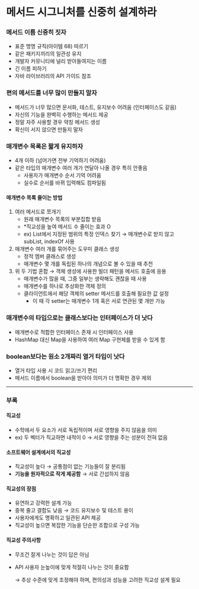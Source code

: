 # 메서드 시그니처를 신중히 설계하라

### 메서드 이름 신중히 짓자

- 표준 명명 규칙(아이템 68) 따르기
- 같은 패키지끼리의 일관성 유지
- 개발자 커뮤니티에 널리 받아들여지는 이름
- 긴 이름 피하기
- 자바 라이브러리의 API 가이드 참조

### 편의 메서드를 너무 많이 만들지 말자

- 메서드가 너무 많으면 문서화, 테스트, 유지보수 어려움 (인터페이스도 같음)
- 자신의 기능을 완벽히 수행하는 메서드 제공
- 정말 자주 사용할 경우 약칭 메서드 생성
- 확신이 서지 않으면 만들지 말자

### 매개변수 목록은 짧게 유지하자

- 4개 이하 (넘어가면 전부 기억하기 어려움)
- 같은 타입의 매개변수 여러 개가 연달아 나올 경우 특히 안좋음
    - 사용자가 매개변수 순서 기억 어려움
    - 실수로 순서를 바뀌 입력해도 컴파일됨

#### 매개변수 목록 줄이는 방법

1. 여러 메서드로 쪼개기
    - 원래 매개변수 목록의 부분집합 받음
    - *직교성을 높여 메서드 수 줄이는 효과 O
    - ex) List에서 지정된 범위의 특정 인덱스 찾기 → 매개변수로 받지 않고 subList, indexOf 사용
2. 매개변수 여러 개를 묶어주는 도우미 클래스 생성
    - 정적 멤버 클래스로 생성
    - 매개변수 몇 개를 독립된 하나의 개념으로 볼 수 있을 때 추천
3. 위 두 기법 혼합 → 객체 생성에 사용한 빌더 패턴을 메서드 호출에 응용
    - 매개변수가 많을 때, 그중 일부는 생략해도 괜찮을 때 사용
    - 매개변수를 하나로 추상화한 객체 정의
    - 클라이언트에서 해당 객체의 setter 메서드를 호출해 필요한 값 설정
        - 이 때 각 setter는 매개변수 1개 혹은 서로 연관된 몇 개만 가능

### 매개변수의 타입으로는 클래스보다는 인터페이스가 더 낫다

- 매개변수로 적합한 인터페이스 존재 시 인터페이스 사용
- HashMap 대신 Map을 사용하여 여러 Map 구현체를 받을 수 있게 함

### boolean보다는 원소 2개짜리 열거 타입이 낫다

- 열거 타입 사용 시 코드 읽고/쓰기 편리
- 메서드 이름에서 boolean을 받아야 의미가 더 명확한 경우 제외

---

### 부록

#### 직교성

- 수학에서 두 요소가 서로 독립적이며 서로 영향을 주지 않음을 의미
- ex) 두 벡터가 직교하면 내적이 0 → 서로 영향을 주는 성분이 전혀 없음

#### 소프트웨어 설계에서의 직교성

- 직교성이 높다 → 공통점이 없는 기능들이 잘 분리됨
- **기능을 원자적으로 작게 제공함** → 서로 간섭하지 않음

#### 직교성의 장점

- 유연하고 강력한 설계 가능
- 중복 줄고 결합도 낮음 → 코드 유지보수 및 테스트 용이
- 사용자에게도 명확하고 일관된 API 제공
- 직교성이 높으면 복잡한 기능을 단순한 조합으로 구성 가능

#### 직교성 주의사항

- 무조건 잘게 나누는 것이 답은 아님
- API 사용자 눈높이에 맞게 적절히 나누는 것이 중요함
    
    → 추상 수준에 맞게 조정해야 하며, 편의성과 성능을 고려한 직교성 설계 필요
